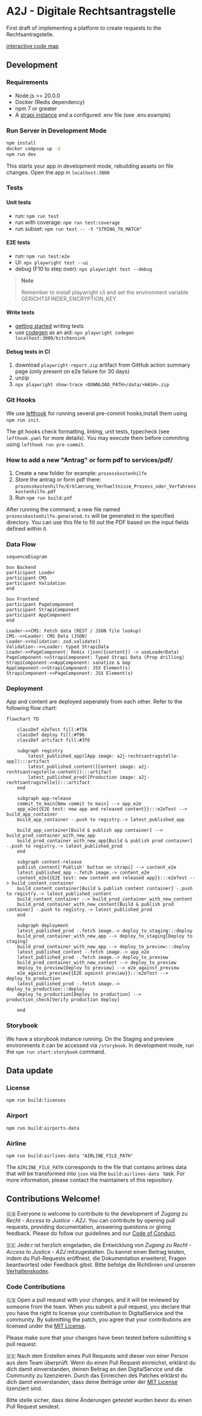 # A2J - Digitale Rechtsantragstelle

First draft of implementing a platform to create requests to the Rechtsantragstelle.

[interactive code map](https://mango-dune-07a8b7110.1.azurestaticapps.net/?repo=digitalservicebund%2Fa2j-rechtsantragstelle)

## Development

### Requirements

- Node.js >= 20.0.0
- Docker (Redis dependency)
- npm 7 or greater
- A [strapi instance](https://github.com/digitalservicebund/a2j-rechtsantragstelle-strapi) and a configured .env file (see .env.example)

### Run Server in Development Mode

```sh
npm install
docker compose up -d
npm run dev
```

This starts your app in development mode, rebuilding assets on file changes.
Open the app in `localhost:3000`

### Tests

#### Unit tests

- run: `npm run test`
- run with coverage: `npm run test:coverage`
- run subset: `npm run test -- -t "STRING_TO_MATCH"`

#### E2E tests

- run: `npm run test:e2e`
- UI: `npx playwright test --ui`
- debug (F10 to step over): `npx playwright test --debug`

> **Note**
>
> Remember to install playwright cli and set the environment variable GERICHTSFINDER_ENCRYPTION_KEY.

#### Write tests

- [getting started](https://playwright.dev/docs/writing-tests) writing tests
- use [codegen](https://playwright.dev/docs/codegen-intro) as an aid: `npx playwright codegen localhost:3000/kitchensink`

#### Debug tests in CI

1. download `playwright-report.zip` artifact from GitHub action summary page (only present on e2e failure for 30 days)
2. unzip
3. `npx playwright show-trace <DOWNLOAD_PATH>/data/<HASH>.zip`

### Git Hooks

We use [lefthook](https://github.com/evilmartians/lefthook) for running several pre-commit hooks,install them using `npm run init`.

The git hooks check formatting, linting, unit tests, typecheck (see `lefthook.yaml` for more details). You may execute them before commiting using `lefthook run pre-commit`.

### How to add a new "Antrag" or form pdf to services/pdf/

1. Create a new folder for example: `prozesskostenhilfe`
2. Store the antrag or form pdf there: `prozesskostenhilfe/Erklaerung_Verhaeltnisse_Prozess_oder_Verfahrenskostenhilfe.pdf`
3. Run `npm run build:pdf`

After running the command, a new file named `prozesskostenhilfe.generated.ts` will be generated in the specified directory. You can use this file to fill out the PDF based on the input fields defined within it.

### Data Flow

```mermaid
sequenceDiagram

box Backend
participant Loader
participant CMS
participant Validation
end

box Frontend
participant PageComponent
participant StrapiComponent
participant AppComponent
end

Loader->>CMS: Fetch data (REST / JSON file lookup)
CMS-->>Loader: CMS Data (JSON)
Loader->>Validation: zod.validate()
Validation-->>Loader: typed StrapiData
Loader->>PageComponent: Remix (json({content}) -> useLoaderData)
PageComponent->>StrapiComponent: Typed Strapi Data (Prop drilling)
StrapiComponent->>AppComponent: sanatize & map
AppComponent->>StrapiComponent: JSX Element(s)
StrapiComponent->>PageComponent: JSX Element(s)
```

### Deployment

App and content are deployed seperately from each other. Refer to the following flow chart:

```mermaid
flowchart TD

    classDef e2eTest fill:#f56
    classDef deploy fill:#f96
    classDef artifact fill:#3f6

    subgraph registry
        latest_published_app([App image: a2j-rechtsantragstelle-app]):::artifact
        latest_published_content([Content image: a2j-rechtsantragstelle-content]):::artifact
        latest_published_prod([Production image: a2j-rechtsantragstelle]):::artifact
    end

    subgraph app-release
    commit_to_main[New commit to main] --> app_e2e
    app_e2e{{E2E test: new app and released content}}:::e2eTest --> build_app_container
    build_app_container -.push to registry.-> latest_published_app

    build_app_container[Build & publish app container] --> build_prod_container_with_new_app
    build_prod_container_with_new_app[Build & publish prod container] -.push to registry.-> latest_published_prod
    end

    subgraph content-release
    publish_content['Publish' button on strapi] --> content_e2e
    latest_published_app -.fetch image.-> content_e2e
    content_e2e{{E2E test: new content and released app}}:::e2eTest --> build_content_container
    build_content_container[Build & publish content container] -.push to registry.-> latest_published_content
    build_content_container --> build_prod_container_with_new_content
    build_prod_container_with_new_content[Build & publish prod container] -.push to registry.-> latest_published_prod
    end

    subgraph deployment
    latest_published_prod -.fetch image.-> deploy_to_staging:::deploy
    build_prod_container_with_new_app --> deploy_to_staging[Deploy to staging]
    build_prod_container_with_new_app --> deploy_to_preview:::deploy
    latest_published_content -.fetch image.-> app_e2e
    latest_published_prod -.fetch image.-> deploy_to_preview
    build_prod_container_with_new_content --> deploy_to_preview
    deploy_to_preview[Deploy to preview] --> e2e_against_preview
    e2e_against_preview{{E2E against preview}}:::e2eTest --> deploy_to_production
    latest_published_prod -.fetch image.-> deploy_to_production:::deploy
    deploy_to_production[Deploy to production] --> production_check[Verify production deploy]

    end

```

### Storybook

We have a storybook instance running. On the Staging and preview environments it can be accessed via `/storybook`.
In development mode, run the `npm run start:storybook` command.

## Data update

### License

`npm run build:licenses`

### Airport

`npm run build:airports-data`

### Airline

`npm run build:airlines-data "AIRLINE_FILE_PATH"`

The `AIRLINE_FILE_PATH` corresponds to the file that contains airlines data that will be transformed into `json` via the `build:airlines-data ` task. For more information, please contact the maintainers of this repository.

## Contributions Welcome!

🇬🇧
Everyone is welcome to contribute to the development of _Zugang zu Recht - Access to Justice - A2J_. You can contribute by opening pull requests, providing documentation, answering questions or giving feedback. Please do follow our guidelines and our [Code of Conduct](CODE_OF_CONDUCT.md#contributor-covenant-code-of-conduct).

🇩🇪
Jede:r ist herzlich eingeladen, die Entwicklung von _Zugang zu Recht - Access to Justice - A2J_ mitzugestalten. Du kannst einen Beitrag leisten, indem du Pull-Requests eröffnest, die Dokumentation erweiterst, Fragen beantwortest oder Feedback gibst. Bitte befolge die Richtlinien und unseren [Verhaltenskodex](CODE_OF_CONDUCT.md#verhaltenskodex-für-mitwirkende).

### Code Contributions

🇬🇧
Open a pull request with your changes, and it will be reviewed by someone from the team. When you submit a pull request, you declare that you have the right to license your contribution to DigitalService and the community. By submitting the patch, you agree that your contributions are licensed under the [MIT License](./LICENSE).

Please make sure that your changes have been tested before submitting a pull request.

🇩🇪
Nach dem Erstellen eines Pull Requests wird dieser von einer Person aus dem Team überprüft. Wenn du einen Pull Request einreichst, erklärst du dich damit einverstanden, deinen Beitrag an den DigitalService und die Community zu lizenzieren. Durch das Einreichen des Patches erklärst du dich damit einverstanden, dass deine Beiträge unter der [MIT License](./LICENSE) lizenziert sind.

Bitte stelle sicher, dass deine Änderungen getestet wurden bevor du einen Pull Request sendest.
